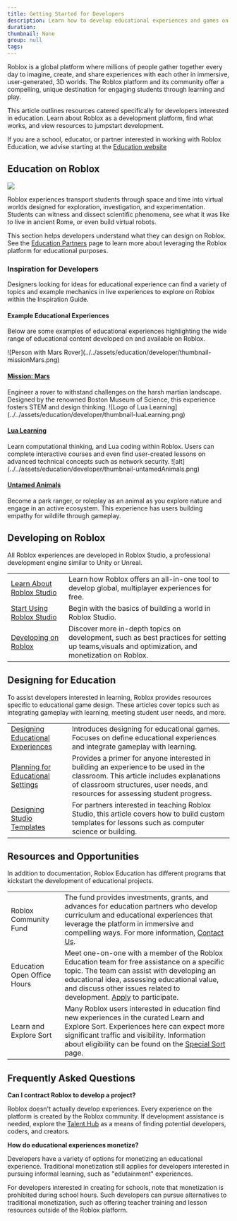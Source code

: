 ```yaml
---
title: Getting Started for Developers
description: Learn how to develop educational experiences and games on Roblox.
duration:
thumbnail: None
group: null
tags:
---
```


Roblox is a global platform where millions of people gather together every day to imagine, create, and share experiences with each other in immersive, user-generated, 3D worlds. The Roblox platform and its community offer a compelling, unique destination for engaging students through learning and play.

This article outlines resources catered specifically for developers interested in education. Learn about Roblox as a development platform, find what works, and view resources to jumpstart development.

<Alert severity='info'>
If you are a school, educator, or partner interested in working with Roblox Education, we advise starting at the <a href="https://education.roblox.com/" target="_blank" rel="noopener">Education website</a>
</Alert>

## Education on Roblox

<img src="../../assets/education/stock-graphics/hero-spaceStudents.jpg" />

Roblox experiences transport students through space and time into virtual worlds designed for exploration, investigation, and experimentation. Students can witness and dissect scientific phenomena, see what it was like to live in ancient Rome, or even build virtual robots.

This section helps developers understand what they can design on Roblox. See the <a href="https://education.roblox.com/partners/" target="_blank" rel="noopener">Education Partners</a> page to learn more about leveraging the Roblox platform for educational purposes.

### Inspiration for Developers

Designers looking for ideas for educational experience can find a variety of topics and example mechanics in live experiences to explore on Roblox within the Inspiration Guide.

#### Example Educational Experiences

Below are some examples of educational experiences highlighting the wide range of educational content developed on and available on Roblox.

<Grid container spacing={4}>

<Grid item xs={4} lg={4}>
![Person with Mars Rover](../../assets/education/developer/thumbnail-missionMars.png)
<a href="https://www.roblox.com/games/10840095864"><h4>Mission: Mars</h4></a>
Engineer a rover to withstand challenges on the harsh martian landscape. Designed by the renowned Boston Museum of Science, this experience fosters STEM and design thinking.
</Grid>

<Grid item xs={4} lg={4}>
![Logo of Lua Learning](../../assets/education/developer/thumbnail-luaLearning.png)
<a href="https://www.roblox.com/games/1334669864/"><h4>Lua Learning</h4></a>
Learn computational thinking, and Lua coding within Roblox. Users can complete interactive courses and even find user-created lessons on advanced technical concepts such as network security.
</Grid>

<Grid item xs={4} lg={4}>
![alt](../../assets/education/developer/thumbnail-untamedAnimals.png)
<a href="https://www.roblox.com/games/5716123942"><h4>Untamed Animals</h4></a>
Become a park ranger, or roleplay as an animal as you explore nature and engage in an active ecosystem. This experience has users building empathy for wildlife through gameplay.
</Grid>

</Grid>

## Developing on Roblox

All Roblox experiences are developed in Roblox Studio, a professional development engine similar to Unity or Unreal.

<table>
<tbody>
   <tr>
    <td><a href="../../platform.md" target="_blank" rel="noopener">Learn About Roblox Studio</a></td>
    <td>Learn how Roblox offers an all-in-one tool to develop global, multiplayer experiences for free.</td>
   </tr>
   <tr>
    <td><a href="../../tutorials/first-experience/index.md" target="_blank" rel="noopener">Start Using Roblox Studio</a></td>
    <td>Begin with the basics of building a world in Roblox Studio.</td>
   </tr>
   <tr>
    <td><a href="../../creation.md" target="_blank" rel="noopener">Developing on Roblox</a></td>
    <td>Discover more in-depth topics on development, such as best practices for setting up teams,visuals and optimization, and monetization on Roblox.</td>
   </tr>
</tbody>
</table>

## Designing for Education

To assist developers interested in learning, Roblox provides resources specific to educational game design. These articles cover topics such as integrating gameplay with learning, meeting student user needs, and more.

<table>
<tbody>
   <tr>
    <td><a href="../../education/developer/designing-educational-experiences.md" target="_blank" rel="noopener">Designing Educational Experiences</a></td>
    <td>Introduces designing for educational games. Focuses on define educational experiences and integrate gameplay with learning. </td>
   </tr>
   <tr>
    <td><a href="../../education/developer/planning-for-educational-settings.md" target="_blank" rel="noopener">Planning for Educational Settings</a></td>
    <td>Provides a primer for anyone interested in building an experience to be used in the classroom. This article includes explanations of classroom structures, user needs, and resources for assessing student progress. </td>
   </tr>
   <tr>
    <td><a href="../../education/support/designing-studio-templates.md" target="_blank" rel="noopener">Designing Studio Templates</a></td>
    <td>For partners interested in teaching Roblox Studio, this article covers how to build custom templates for lessons such as computer science or building.</td>
   </tr>
</tbody>
</table>

## Resources and Opportunities

In addition to documentation, Roblox Education has different programs that kickstart the development of educational projects.

<table>
<tbody>
   <tr>
    <td>Roblox Community Fund</td>
    <td>The fund provides investments, grants, and advances for education partners who develop curriculum and educational experiences that leverage the platform in immersive and compelling ways. For more information, <a href="https://corp.roblox.com/partners/" target="_blank" rel="noopener">Contact Us</a>.</td>
   </tr>
   <tr>
    <td>Education Open Office Hours</td>
    <td>Meet one-on-one with a member of the Roblox Education team for free assistance on a specific topic. The team can assist with developing an educational idea, assessing educational value, and discuss other issues related to development. <a href="https://roblox.qualtrics.com/jfe/form/SV_9QPfsGGqLHRYGMe?jfefe=new" target="_blank" rel="noopener">Apply</a> to participate.</td>
   </tr>
   <tr>
    <td>Learn and Explore Sort</td>
    <td>Many Roblox users interested in education find new experiences in the curated Learn and Explore Sort. Experiences here can expect more significant traffic and visibility. Information about eligibility can be found on the <a href="../../production/promotion/nominating-for-the-discover-page.md#learn--explore-criteria" target="_blank" rel="noopener">Special Sort</a> page.</td>
   </tr>
</tbody>
</table>

## Frequently Asked Questions

**Can I contract Roblox to develop a project?**

Roblox doesn't actually develop experiences. Every experience on the platform is created by the Roblox community. If development assistance is needed, explore the <a href="https://talent.roblox.com/" target="_blank" rel="noopener">Talent Hub</a> as a means of finding potential developers, coders, and creators.

**How do educational experiences monetize?**

Developers have a variety of options for monetizing an educational experience. Traditional monetization still applies for developers interested in pursuing informal learning, such as "edutainment" experiences.

For developers interested in creating for schools, note that monetization is prohibited during school hours. Such developers can pursue alternatives to traditional monetization, such as offering teacher training and lesson resources outside of the Roblox platform.
